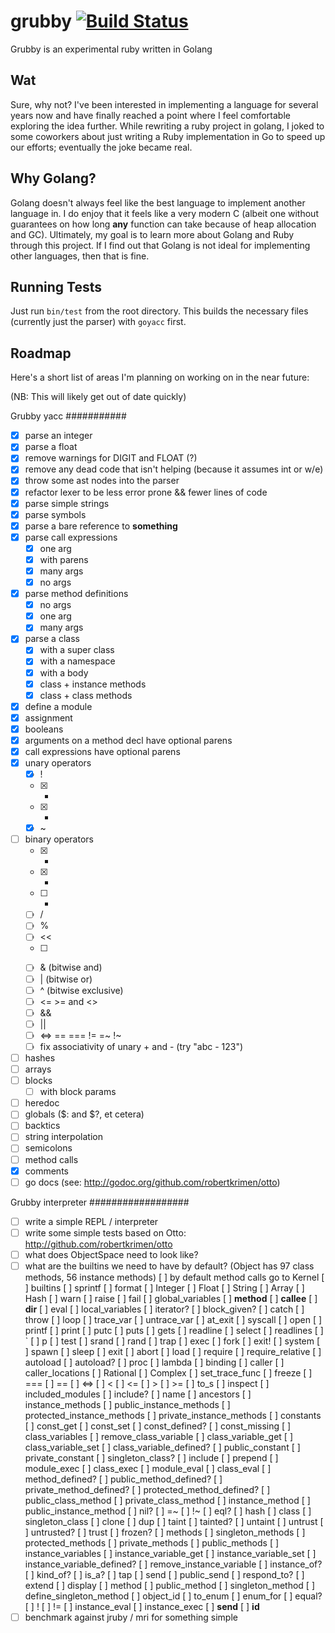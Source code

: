 grubby [![Build Status](https://secure.travis-ci.org/grubby/grubby.png?branch=master)](http://travis-ci.org/grubby/grubby)
======


Grubby is an experimental ruby written in Golang

Wat
---

Sure, why not? I've been interested in implementing a language for several years now and have finally reached a point where I feel comfortable exploring the idea further. While rewriting a ruby project in golang, I joked to some coworkers about just writing a Ruby implementation in Go to speed up our efforts; eventually the joke became real.

Why Golang?
-----------

Golang doesn't always feel like the best language to implement another language in. I do enjoy that it feels like a very modern C (albeit one without guarantees on how long **any** function can take because of heap allocation and GC). Ultimately, my goal is to learn more about Golang and Ruby through this project. If I find out that Golang is not ideal for implementing other languages, then that is fine.

Running Tests
-------------

Just run `bin/test` from the root directory. This builds the necessary files (currently just the parser) with `goyacc` first.

Roadmap
-------

Here's a short list of areas I'm planning on working on in the near future:

(NB: This will likely get out of date quickly)

Grubby yacc
###########
* [x] parse an integer
* [x] parse a float
* [x] remove warnings for DIGIT and FLOAT (?)
* [x] remove any dead code that isn't helping (because it assumes int or w/e)
* [x] throw some ast nodes into the parser
* [x] refactor lexer to be less error prone && fewer lines of code
* [x] parse simple strings
* [x] parse symbols
* [x] parse a bare reference to **something**
* [x] parse call expressions
    * [x] one arg
    * [x] with parens
    * [x] many args
    * [x] no args
* [x] parse method definitions
    * [x] no args
    * [x] one arg
    * [x] many args
* [x] parse a class
    * [x] with a super class
    * [x] with a namespace
    * [x] with a body
    * [x] class + instance methods
    * [x] class + class methods
* [x] define a module
* [x] assignment
* [x] booleans
* [x] arguments on a method decl have optional parens
* [x] call expressions have optional parens
* [x] unary operators
    * [x] !
    * [x] +
    * [x] -
    * [x] ~
* [ ] binary operators
    * [x] +
    * [x] -
    * [ ] *
    * [ ] /
    * [ ] %
    * [ ] <<
    * [ ] >>
    * [ ] & (bitwise and)
    * [ ] | (bitwise or)
    * [ ] ^ (bitwise exclusive)
    * [ ] <= >= and <>
    * [ ] &&
    * [ ] ||
    * [ ] <=> == === != =~ !~
    * [ ] fix associativity of unary + and - (try "abc - 123")
* [ ] hashes
* [ ] arrays
* [ ] blocks
    * [ ] with block params
* [ ] heredoc
* [ ] globals ($: and $?, et cetera)
* [ ] backtics
* [ ] string interpolation
* [ ] semicolons
* [ ] method calls
* [x] comments
* [ ] go docs (see: http://godoc.org/github.com/robertkrimen/otto)

Grubby interpreter
##################
* [ ] write a simple REPL / interpreter
* [ ] write some simple tests based on Otto: http://github.com/robertkrimen/otto
* [ ] what does ObjectSpace need to look like?
* [ ] what are the builtins we need to have by default?
    (Object has 97 class methods, 56 instance methods)
    [ ] by default method calls go to Kernel
    [ ] builtins
        [ ] sprintf
        [ ] format
        [ ] Integer
        [ ] Float
        [ ] String
        [ ] Array
        [ ] Hash
        [ ] warn
        [ ] raise
        [ ] fail
        [ ] global_variables
        [ ] __method__
        [ ] __callee__
        [ ] __dir__
        [ ] eval
        [ ] local_variables
        [ ] iterator?
        [ ] block_given?
        [ ] catch
        [ ] throw
        [ ] loop
        [ ] trace_var
        [ ] untrace_var
        [ ] at_exit
        [ ] syscall
        [ ] open
        [ ] printf
        [ ] print
        [ ] putc
        [ ] puts
        [ ] gets
        [ ] readline
        [ ] select
        [ ] readlines
        [ ] `
        [ ] p
        [ ] test
        [ ] srand
        [ ] rand
        [ ] trap
        [ ] exec
        [ ] fork
        [ ] exit!
        [ ] system
        [ ] spawn
        [ ] sleep
        [ ] exit
        [ ] abort
        [ ] load
        [ ] require
        [ ] require_relative
        [ ] autoload
        [ ] autoload?
        [ ] proc
        [ ] lambda
        [ ] binding
        [ ] caller
        [ ] caller_locations
        [ ] Rational
        [ ] Complex
        [ ] set_trace_func
        [ ] freeze
        [ ] ===
        [ ] ==
        [ ] <=>
        [ ] <
        [ ] <=
        [ ] >
        [ ] >=
        [ ] to_s
        [ ] inspect
        [ ] included_modules
        [ ] include?
        [ ] name
        [ ] ancestors
        [ ] instance_methods
        [ ] public_instance_methods
        [ ] protected_instance_methods
        [ ] private_instance_methods
        [ ] constants
        [ ] const_get
        [ ] const_set
        [ ] const_defined?
        [ ] const_missing
        [ ] class_variables
        [ ] remove_class_variable
        [ ] class_variable_get
        [ ] class_variable_set
        [ ] class_variable_defined?
        [ ] public_constant
        [ ] private_constant
        [ ] singleton_class?
        [ ] include
        [ ] prepend
        [ ] module_exec
        [ ] class_exec
        [ ] module_eval
        [ ] class_eval
        [ ] method_defined?
        [ ] public_method_defined?
        [ ] private_method_defined?
        [ ] protected_method_defined?
        [ ] public_class_method
        [ ] private_class_method
        [ ] instance_method
        [ ] public_instance_method
        [ ] nil?
        [ ] =~
        [ ] !~
        [ ] eql?
        [ ] hash
        [ ] class
        [ ] singleton_class
        [ ] clone
        [ ] dup
        [ ] taint
        [ ] tainted?
        [ ] untaint
        [ ] untrust
        [ ] untrusted?
        [ ] trust
        [ ] frozen?
        [ ] methods
        [ ] singleton_methods
        [ ] protected_methods
        [ ] private_methods
        [ ] public_methods
        [ ] instance_variables
        [ ] instance_variable_get
        [ ] instance_variable_set
        [ ] instance_variable_defined?
        [ ] remove_instance_variable
        [ ] instance_of?
        [ ] kind_of?
        [ ] is_a?
        [ ] tap
        [ ] send
        [ ] public_send
        [ ] respond_to?
        [ ] extend
        [ ] display
        [ ] method
        [ ] public_method
        [ ] singleton_method
        [ ] define_singleton_method
        [ ] object_id
        [ ] to_enum
        [ ] enum_for
        [ ] equal?
        [ ] !
        [ ] !=
        [ ] instance_eval
        [ ] instance_exec
        [ ] __send__
        [ ] __id__
* [ ] benchmark against jruby / mri for something simple
